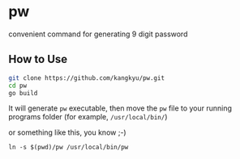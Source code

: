 # pw
convenient command for generating 9 digit password

## How to Use

```sh
git clone https://github.com/kangkyu/pw.git
cd pw
go build
```

It will generate `pw` executable,
then move the `pw` file to your running programs folder (for example, `/usr/local/bin/`)

or something like this, you know ;-)

```
ln -s $(pwd)/pw /usr/local/bin/pw
```
